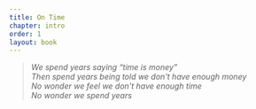```yaml
---
title: On Time
chapter: intro
order: 1
layout: book
---
```


> *We spend years saying “time is money”*  
> *Then spend years being told we don't have enough money*  
> *No wonder we feel we don't have enough time*  
> *No wonder we spend years*  
